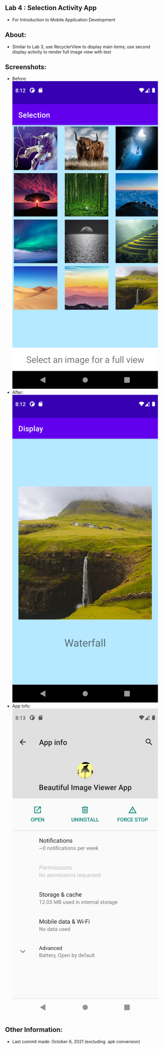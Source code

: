 ## Lab 4 : Selection Activity App
* For Introduction to Mobile Application Development

## About:
* Similar to Lab 3, use RecyclerView to display main items; use second display activity to render full image view with text

## Screenshots:
* Before: ![Before](before_lab4.png)
* After: ![After](after_lab4.png)
* App Info: ![App Info](appinfo_lab4.png)

## Other Information:
* Last commit made: October 6, 2021 (excluding .apk conversion)